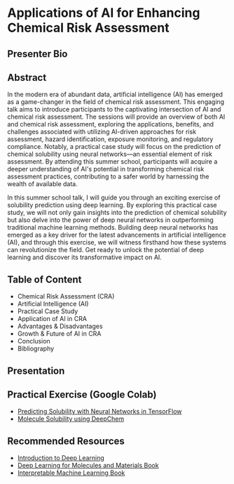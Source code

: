 # Applications of AI for Enhancing Chemical Risk Assessment

## Presenter Bio




## Abstract

In the modern era of abundant data, artificial intelligence (AI) has emerged as a game-changer in the field of chemical risk assessment. This engaging talk aims to introduce participants to the captivating intersection of AI and chemical risk assessment. The sessions will provide an overview of both AI and chemical risk assessment, exploring the applications, benefits, and challenges associated with utilizing AI-driven approaches for risk assessment, hazard identification, exposure monitoring, and regulatory compliance. Notably, a practical case study will focus on the prediction of chemical solubility using neural networks—an essential element of risk assessment. By attending this summer school, participants will acquire a deeper understanding of AI's potential in transforming chemical risk assessment practices, contributing to a safer world by harnessing the wealth of available data.


In this summer school talk, I will guide you through an exciting exercise of solubility prediction using deep learning. By exploring this practical case study, we will not only gain insights into the prediction of chemical solubility but also delve into the power of deep neural networks in outperforming traditional machine learning methods. Building deep neural networks has emerged as a key driver for the latest advancements in artificial intelligence (AI), and through this exercise, we will witness firsthand how these systems can revolutionize the field. Get ready to unlock the potential of deep learning and discover its transformative impact on AI.


## Table of Content

- Chemical Risk Assessment (CRA)
- Artificial Intelligence (AI)
- Practical Case Study
- Application of AI in CRA
- Advantages & Disadvantages
- Growth & Future of AI in CRA
- Conclusion
- Bibliography


## Presentation


## Practical Exercise (Google Colab)

- [Predicting Solubility with Neural Networks in TensorFlow](https://github.com/asmaa-a-abdelwahab/OpenTox_Summer_School/blob/main/Introduction_to_Deep_Learning.ipynb)
- [Molecule Solubility using DeepChem](https://github.com/jurevito/molecule-solubility/blob/main/solubility.ipynb)


## Recommended Resources

- [Introduction to Deep Learning ](https://github.com/dennishnf/intro-to-deep-learning)
- [Deep Learning for Molecules and Materials Book](https://github.com/whitead/dmol-book/blob/main/README.md)
- [Interpretable Machine Learning Book](https://christophm.github.io/interpretable-ml-book/)



